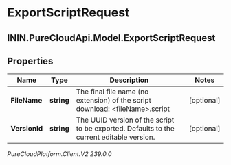 # ExportScriptRequest

## ININ.PureCloudApi.Model.ExportScriptRequest

## Properties

|Name | Type | Description | Notes|
|------------ | ------------- | ------------- | -------------|
| **FileName** | **string** | The final file name (no extension) of the script download: &lt;fileName&gt;.script | [optional] |
| **VersionId** | **string** | The UUID version of the script to be exported.  Defaults to the current editable version. | [optional] |



_PureCloudPlatform.Client.V2 239.0.0_
